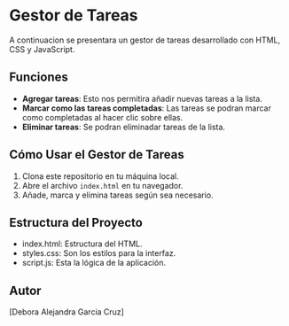 # Gestor de Tareas

A continuacion se presentara un gestor de tareas desarrollado con HTML, CSS y JavaScript.

## Funciones

- **Agregar tareas**: Esto nos permitira añadir nuevas tareas a la lista.
- **Marcar como las tareas completadas**: Las tareas se podran marcar como completadas al hacer clic sobre ellas.
- **Eliminar tareas**: Se podran eliminadar tareas de la lista.

## Cómo Usar el Gestor de Tareas

1. Clona este repositorio en tu máquina local.
2. Abre el archivo `index.html` en tu navegador.
3. Añade, marca y elimina tareas según sea necesario.

## Estructura del Proyecto

- index.html: Estructura del HTML.
- styles.css: Son los estilos para la interfaz.
- script.js: Esta la lógica de la aplicación.

## Autor

[Debora Alejandra Garcia Cruz]
